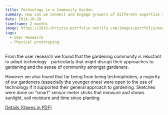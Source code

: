 ```yaml
---
title: Technology in a Community Garden
summary: How can we connect and engage growers of different expertise in a community garden?
date: 2014-10-20
timeframe: 2 months
image: https://2018-christie-portfolio.netlify.com/images/portfolio/modals/m-communitygarden.jpg
tags:
  - User Research
  - Physical prototyping
---
```


From the user research we found that the gardening community is reluctant to adopt technology - particularly that might disrupt their approaches to gardening and the sense of community amongst gardeners.

However we also found that far being from being technophobes, a majority of our gardeners (especially the younger ones) were open to the use of technology if it supported their general approach to gardening. Sketches were done on “smart” sensor-meter sticks that measure and shows sunlight, soil moisture and time since planting. 


<a href="https://2018-christie-portfolio.netlify.com/download/CommunityGarden.pdf" target="_blank" class="button"> Details (Opens in PDF)</a>